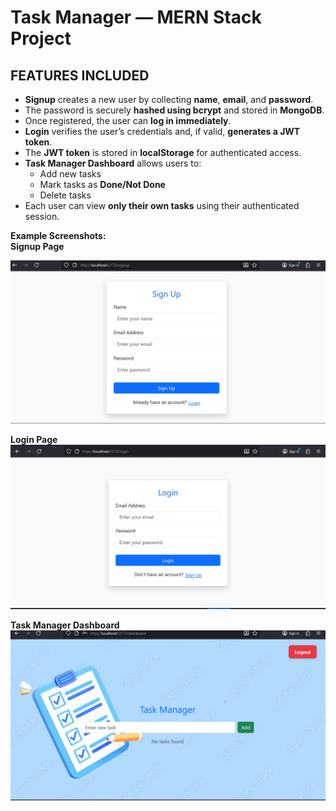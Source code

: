 # Task Manager — MERN Stack Project

##  FEATURES INCLUDED

- **Signup** creates a new user by collecting **name**, **email**, and **password**.  
- The password is securely **hashed using bcrypt** and stored in **MongoDB**.  
- Once registered, the user can **log in immediately**.  
- **Login** verifies the user’s credentials and, if valid, **generates a JWT token**.  
- The **JWT token** is stored in **localStorage** for authenticated access.  
- **Task Manager Dashboard** allows users to:  
  - Add new tasks  
  -  Mark tasks as **Done/Not Done**  
  -  Delete tasks  
- Each user can view **only their own tasks** using their authenticated session.  

 **Example Screenshots:**  
**Signup Page**

![Signup Page](./images/signup.jpg)

**Login Page**
![Login Page](./images/login.jpg)  

**Task Manager Dashboard**
![Task Manager Dashboard](./images/dashboard.jpg)
